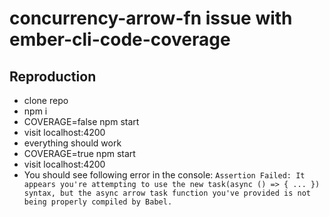 # concurrency-arrow-fn issue with ember-cli-code-coverage

## Reproduction

* clone repo
* npm i
* COVERAGE=false npm start
* visit localhost:4200
* everything should work
* COVERAGE=true npm start
* visit localhost:4200
* You should see following error in the console: `Assertion Failed: It appears you're attempting to use the new task(async () => { ... }) syntax, but the async arrow task function you've provided is not being properly compiled by Babel.`

